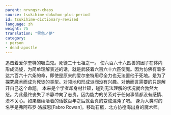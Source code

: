 ```yaml
---
parent: nrvnqsr-chaos
source: tsukihime-dokuhon-plus-period
id: tsukihime-dictionary-revised
language: zh
weight: 75
translation: "零色ノ夢"
category:
- person
- dead-apostle
---
```


追击着爱尔奎特的吸血鬼。死徒二十七祖之一。
使六百六十六匹兽的因子在体内形成涡旋，为简单理解表述的话，就是武装着六百六十六匹使魔。因为仿佛有着多达六百六十六条的命，即使是原来的爱尔奎特用尽全力也无法置他于死地。是为了探究魔术而成为死徒的类型。对领地和形成派阀没有兴趣。对他而言需要的只是解开自己这个命题。
本来是个学者却身材壮硕，碰到无法理解的状况就会勃然大怒。为此最终丧失了冷静冲向了志贵。因为能力的关系对于任何事情都没有感情、漠不关心。如果继续活着的话数百年之后就会真的变成混沌了吧。
身为人类时的名字是弗阿布罗·洛威恩[Fabro Rowan]。移动石柩，北方彷徨海出身的魔术师。
